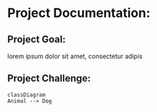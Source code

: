 
# Project Documentation:

## Project Goal:
lorem ipsum dolor sit amet, consectetur adipis 

## Project Challenge:
<!-- project challenge goes here -->

```mermaid
classDiagram
Animal --> Dog
```